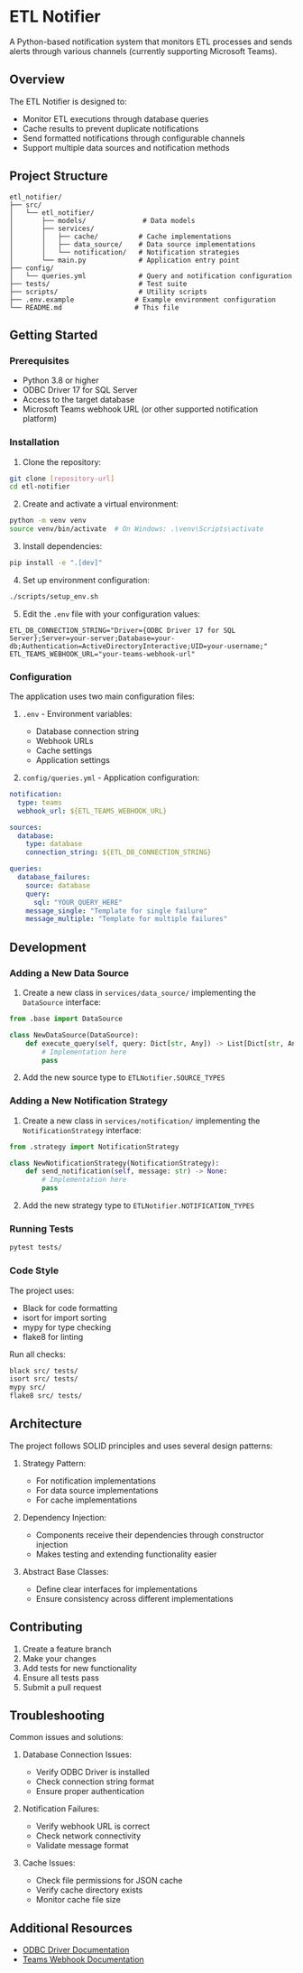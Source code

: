 # ETL Notifier

A Python-based notification system that monitors ETL processes and sends alerts through various channels (currently supporting Microsoft Teams).

## Overview

The ETL Notifier is designed to:
- Monitor ETL executions through database queries
- Cache results to prevent duplicate notifications
- Send formatted notifications through configurable channels
- Support multiple data sources and notification methods

## Project Structure

```
etl_notifier/
├── src/
│   └── etl_notifier/
│       ├── models/              # Data models
│       ├── services/
│       │   ├── cache/          # Cache implementations
│       │   ├── data_source/    # Data source implementations
│       │   └── notification/   # Notification strategies
│       └── main.py             # Application entry point
├── config/
│   └── queries.yml             # Query and notification configuration
├── tests/                      # Test suite
├── scripts/                    # Utility scripts
├── .env.example               # Example environment configuration
└── README.md                  # This file
```

## Getting Started

### Prerequisites

- Python 3.8 or higher
- ODBC Driver 17 for SQL Server
- Access to the target database
- Microsoft Teams webhook URL (or other supported notification platform)

### Installation

1. Clone the repository:
```bash
git clone [repository-url]
cd etl-notifier
```

2. Create and activate a virtual environment:
```bash
python -m venv venv
source venv/bin/activate  # On Windows: .\venv\Scripts\activate
```

3. Install dependencies:
```bash
pip install -e ".[dev]"
```

4. Set up environment configuration:
```bash
./scripts/setup_env.sh
```

5. Edit the `.env` file with your configuration values:
```env
ETL_DB_CONNECTION_STRING="Driver={ODBC Driver 17 for SQL Server};Server=your-server;Database=your-db;Authentication=ActiveDirectoryInteractive;UID=your-username;"
ETL_TEAMS_WEBHOOK_URL="your-teams-webhook-url"
```

### Configuration

The application uses two main configuration files:

1. `.env` - Environment variables:
   - Database connection string
   - Webhook URLs
   - Cache settings
   - Application settings

2. `config/queries.yml` - Application configuration:
```yaml
notification:
  type: teams
  webhook_url: ${ETL_TEAMS_WEBHOOK_URL}

sources:
  database:
    type: database
    connection_string: ${ETL_DB_CONNECTION_STRING}

queries:
  database_failures:
    source: database
    query:
      sql: "YOUR_QUERY_HERE"
    message_single: "Template for single failure"
    message_multiple: "Template for multiple failures"
```

## Development

### Adding a New Data Source

1. Create a new class in `services/data_source/` implementing the `DataSource` interface:
```python
from .base import DataSource

class NewDataSource(DataSource):
    def execute_query(self, query: Dict[str, Any]) -> List[Dict[str, Any]]:
        # Implementation here
        pass
```

2. Add the new source type to `ETLNotifier.SOURCE_TYPES`

### Adding a New Notification Strategy

1. Create a new class in `services/notification/` implementing the `NotificationStrategy` interface:
```python
from .strategy import NotificationStrategy

class NewNotificationStrategy(NotificationStrategy):
    def send_notification(self, message: str) -> None:
        # Implementation here
        pass
```

2. Add the new strategy type to `ETLNotifier.NOTIFICATION_TYPES`

### Running Tests

```bash
pytest tests/
```

### Code Style

The project uses:
- Black for code formatting
- isort for import sorting
- mypy for type checking
- flake8 for linting

Run all checks:
```bash
black src/ tests/
isort src/ tests/
mypy src/
flake8 src/ tests/
```

## Architecture

The project follows SOLID principles and uses several design patterns:

1. Strategy Pattern:
   - For notification implementations
   - For data source implementations
   - For cache implementations

2. Dependency Injection:
   - Components receive their dependencies through constructor injection
   - Makes testing and extending functionality easier

3. Abstract Base Classes:
   - Define clear interfaces for implementations
   - Ensure consistency across different implementations

## Contributing

1. Create a feature branch
2. Make your changes
3. Add tests for new functionality
4. Ensure all tests pass
5. Submit a pull request

## Troubleshooting

Common issues and solutions:

1. Database Connection Issues:
   - Verify ODBC Driver is installed
   - Check connection string format
   - Ensure proper authentication

2. Notification Failures:
   - Verify webhook URL is correct
   - Check network connectivity
   - Validate message format

3. Cache Issues:
   - Check file permissions for JSON cache
   - Verify cache directory exists
   - Monitor cache file size

## Additional Resources

- [ODBC Driver Documentation](https://docs.microsoft.com/en-us/sql/connect/odbc/microsoft-odbc-driver-for-sql-server)
- [Teams Webhook Documentation](https://docs.microsoft.com/en-us/microsoftteams/platform/webhooks-and-connectors/how-to/add-incoming-webhook)